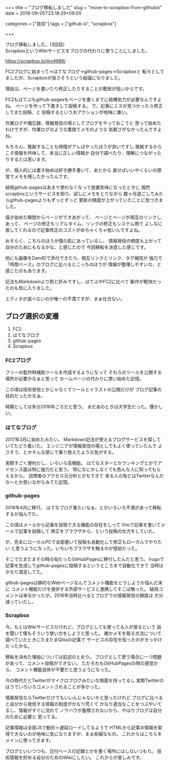 +++
title = "ブログ移転しました"
slug = "move-to-scrapbox-from-githubio"
date = 2018-09-05T23:18:29+09:00

categories = ["技術"]
tags = ["github.io", "scrapbox"]

+++

ブログ移転しました。(3回目)  
ScrapboxというWikiサービスをブログの代わりに使うことにしました。

https://scrapbox.io/jiro4989/

FC2ブログに始まって→はてなブログ→github-pages→Scrapboxと
転々としてましたが、Scrapboxが良さそうという結論になりました。

理由は、ページを書いたり修正したりすることの敷居が低いからです。

FC2もはてぶもgithub-pagesもページを書くまでに結構気力が必要なんですよね。
ページを作って下書きして投稿する。
で、記事にミスが見つかったら修正してまた投稿、と
投稿するというおアクションが地味に重い。

作業ログや備忘録、情報発信の場としてブログをやっておこうと
思って始めたわけですが、作業ログのような書捨てメモのような
気軽さがなかったんですよね。

もちろん、推敲することも時間がアレばやったほうが良いですし
推敲するからこそ情報を吟味して、本当に正しい情報か
自分で調べたり、理解につながったりするとは思います。

が、個人的には書き始めは好き勝手書いて、あとから
直せばいいやくらいの感覚でメモを残したかったんです。

結局github-pagesはあまり使わなくなって放置気味になったときに
偶然scrapboxというサービスを知り、試しにメモをとりながら
数ヶ月過ごしてみたらgithub-pagesよりもずっとずっと
更新の頻度が上がっていたことに気づきました。

描き始めた瞬間からページができあがって、
ページとページが相互のリンクしあって、
ページの修正もリアルタイム、リンクの修正もシステム側で
よしなに直してくれるので記事修正のコストがめちゃくちゃ低いんですよね。

おそらく、こちらのほうが僕の肌にあっているし、
情報発信の頻度も上がって自分のためにもなるかな、と感じたので
今回移転を決意した感じです。

他にも画像をDandDで添付できたり、相互リンクとリンク、タグ補完が
強力で「時間ベース」のブログに比べるとこっちのほうが
情報が整理しやすいな、と感じたのもあります。

記法もMarkdownより割と好みですし、はてぶやFC2に比べて
動作が軽快だったのも気に入りました。

エディタが選べないのが唯一の不満ですが、まぁ仕方ない。

## ブログ選択の変遷

1. FC2
2. はてなブログ
3. github-pages
4. Scrapbox

### FC2ブログ

フリーの製作時補助ツールを作成するようになって
それらのツールを公開する場所が必要かなぁと思って
ホームページの代わりに使い始めた記憶。

この頃は技術発信とかじゃなくてツールとイラストの公開だけが
ブログ記事の目的だったかなぁ。

時期としては多分2016年ごろだと思う。
まだあのときは大学生だった。懐かしい。

### はてなブログ

2017年3月に始めたみたい。
Markdown記法が使えるブログサービスを探していてたどり着いた。
エンジニアが情報発信の場としてもよく使っていたんで
よさそう、とかそんな感じで乗り換えたような気がする。

実際すごく便利だし、いろいろ高機能。
はてなスターとかランキングとかでアドセンス面は特に強力だと思う。
特になにかしなくても色んな人に知ってもらえるから。
訪問者のアクセス元分析とかもできて
来る人の殆どはTwitterなんだな〜とか思いながらみてた記憶。

### github-pages

2018年4月に移行。
はてなブログ重たいなぁ、とかいろいろ不満があって移転するか悩んでた。

この頃はメールから記事を投稿できる機能の存在をしって
Vimで記事を書いてメールで記事を投稿して
修正をブラウザから、という投稿の仕方をしていた。

が、完全にローカルPCで全部書いて投稿も自動化して修正もローカルでやりたい
と思うようになった。いちいちブラウザを触るのが億劫だった。

そこでたまたまその時の旬だったGitHubPagesに移行したんだと思う。
hugoで記事を生成してgithub-pagesに投稿するというところまで自動化できて
当時はかなり満足してた。

github-pagesは静的なWebページなんでコメント機能をどうしようか悩んだ末に
コメント機能だけを提供する外部サービスと連携してそこは賄った。
結局コメントは来なかったが。2016年当時比べるとブログでの情報発信の頻度は
大分減っていたし。

### Scrapbox

今。もとはWikiサービスだけれど、ブログとしても使ってる人が居るという
話を聞いて僕もそういう使い方をしようと思った。
確かメモを取る方法について調べていたときにたまたまQiitaの記事で
サービスの存在を知ったのがきっかけだったかな。

移転を決めた理由については前述のとおり。
ブログとして使う場合に一つ問題があって、コメント投稿ができない。
ただそれもGitHubPagesの時の感覚から、
コメント機能自体が不要だと思うようになった。

今の時代だとTwitterがマイクロブログみたいな側面を持ってるし
実際Twitterのほうでいろいろコメントされることが多かった。

情報発信ならTwitterだけでもいいんじゃないかと思ったけれど
ブログに比べると自分から発信する情報の制度がかなり荒くて
かなり適当なことをつぶやいてるし、情報がすぐに流れて
ノウハウが蓄積されないから、やはりブログは自分のために必要と
思ってる。

記事情報は全部JSで動的＋遅延ロードしてるようで
HTMLから記事の情報を取得できないのが地味に気になりますが、まぁ些細なもの。
これからはこちらをメインに使ってきます。

ブログといいつつも、日付ベースの記録とかを書く場所にはしないつもり。
技術情報を貯める自分のためのWikiにしたい。
これからが楽しみです。
